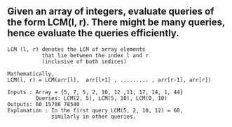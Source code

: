## Given an array of integers, evaluate queries of the form LCM(l, r). There might be many queries, hence evaluate the queries efficiently.
```
LCM (l, r) denotes the LCM of array elements
           that lie between the index l and r
           (inclusive of both indices) 

Mathematically, 
LCM(l, r) = LCM(arr[l],  arr[l+1] , ......... , arr[r-1], arr[r])
```
```
Inputs : Array = {5, 7, 5, 2, 10, 12 ,11, 17, 14, 1, 44}
         Queries: LCM(2, 5), LCM(5, 10), LCM(0, 10)
Outputs: 60 15708 78540
Explanation : In the first query LCM(5, 2, 10, 12) = 60, 
              similarly in other queries.
```
